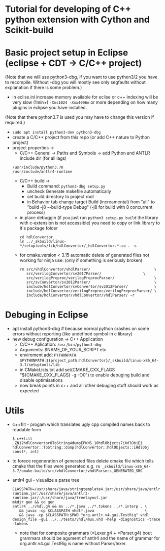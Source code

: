 # Tutorial for developing of C++ python extension with Cython and Scikit-build

# Basic project setup in Eclipse (eclipse + CDT -> C/C++ project)
(Note that we will use python3-dbg, if you want to use python3/2 you have to recompile.
 Without -dbg you will mostly see only segfaults without explanation if there is some problem.)
* in eclise.ini increase memory available for eclise or c++ indexing will be very slow (1min+)
   `-Xms1024 -Xmx4096m` or more depending on how many plugins in eclipse you have installed.

(Note that there python3.7 is used you may have to change this version if required.)
* `sudo apt install python3-dev python3-dbg`
* create a C/C++ project from this repo (or add C++ nature to Python project)
* project properties ->
   * C/C++ General -> Paths and Symbols -> add Python and ANTLR include dir (for all lags)
  ```
  /usr/include/python3.7m
  /usr/include/antlr4-runtime

  ```
   * C/C++ build ->
       * Build command: `python3-dbg setup.py `
       * uncheck Generate makefile automatically
       * set build directory to project root
       * in Behavior tab change target Build (increamental) from "all" to "build -j8 --build-type Debug"
			(-j8 for build with 8 concurrent process)
   * in place debuggin (if you just run `python3 setup.py build` the library with c-extension is not accessible)
     you need to copy or link library to it's package folder
     ```
     cd hdlConvertor
     ln ../_skbuild/linux-*/setuptools/lib/hdlConvertor/_hdlConvertor.*.so . -s
	 ```
   * for cmake.version < 3.15 automatic delete of generated files not working for ninja use:
   	 (only if something is seriously broken)
     ```
     rm src/vhdlConvertor/vhdlParser/                             \
        src/verilogConvertor/sv2017Parser/                   \
        src/verilogPreproc/verilogPreprocParser/                  \
        src/svConvertor/sv2012Parser/                             \
        include/hdlConvertor/svConvertor/sv2012Parser/            \
        include/hdlConvertor/verilogPreproc/verilogPreprocParser/ \
        include/hdlConvertor/vhdlConvertor/vhdlParser/ -r
     ```

# Debuging in Eclipse
* apt install python3-dbg # because normal python crashes on some errors without reporting (like undefined symbol in c library)
* new debug configuration -> C++ Application
	* C/C++ Aplication: `/usr/bin/python3-dbg`
	* Arguments: $NAME_OF_YOUR_SCRIPT etc
	* enviroment add: `PYTHONPATH` `$PYTHONPATH:${project_path:hdlConvertor}/_skbuild/linux-x86_64-3.7/setuptools/lib`
	* in CMakeLists.txt add  set(CMAKE_CXX_FLAGS "${CMAKE_CXX_FLAGS} -g -O0")
	  to enable debuging build and disable optimisations
	* now break points in c++ and all other debuging stuff should work as expected


# Utils
* c++filt - progam which translates ugly cpp compiled names back to readable form
  ```
  $ c++filt _ZN12hdlConvertor8ToString4dumpEPKNS_10hdlObjects7iHdlObjEi
  hdlConvertor::ToString::dump(hdlConvertor::hdlObjects::iHdlObj const*, int)
  ```
* to forece regeneration of generated files delete cmake file which
  tells cmake that the files were generated e.g. `rm _skbuild/linux-x86_64-3.7/cmake-build/src/vhdlConvertor/vhdlParsers_GENERATED_SRC`

* antlr4 gui - visualize a parse tree
   ```
   CLASSPATH=/usr/share/java/stringtemplate4.jar:/usr/share/java/antlr4.jar:/usr/share/java/antlr4-runtime.jar:/usr/share/java/antlr3-runtime.jar/:/usr/share/java/treelayout.jar
   mkdir gen && cd gen
   antlr4 ../vhdl.g4 && mv ../*.java ../*.tokens ../*.interp . \
      && javac -cp $CLASSPATH vhdl*.java                       \
      && java -cp $CLASSPATH:$PWD "org.antlr.v4.gui.TestRig" vhdl design_file -gui ../../tests/vhdl/mux.vhd -help -diagnostics -trace -tokens
   ```
   * note that for composite grammars (*Lexer.g4 + *Parser.g4) bout grammars should be agument of antlr4
     and the name of grammar for org.antlr.v4.gui.TestRig is name without Parser/lexer.
